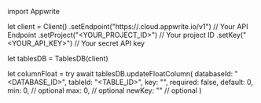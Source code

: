 import Appwrite

let client = Client()
    .setEndpoint("https://<REGION>.cloud.appwrite.io/v1") // Your API Endpoint
    .setProject("<YOUR_PROJECT_ID>") // Your project ID
    .setKey("<YOUR_API_KEY>") // Your secret API key

let tablesDB = TablesDB(client)

let columnFloat = try await tablesDB.updateFloatColumn(
    databaseId: "<DATABASE_ID>",
    tableId: "<TABLE_ID>",
    key: "",
    required: false,
    default: 0,
    min: 0, // optional
    max: 0, // optional
    newKey: "" // optional
)


